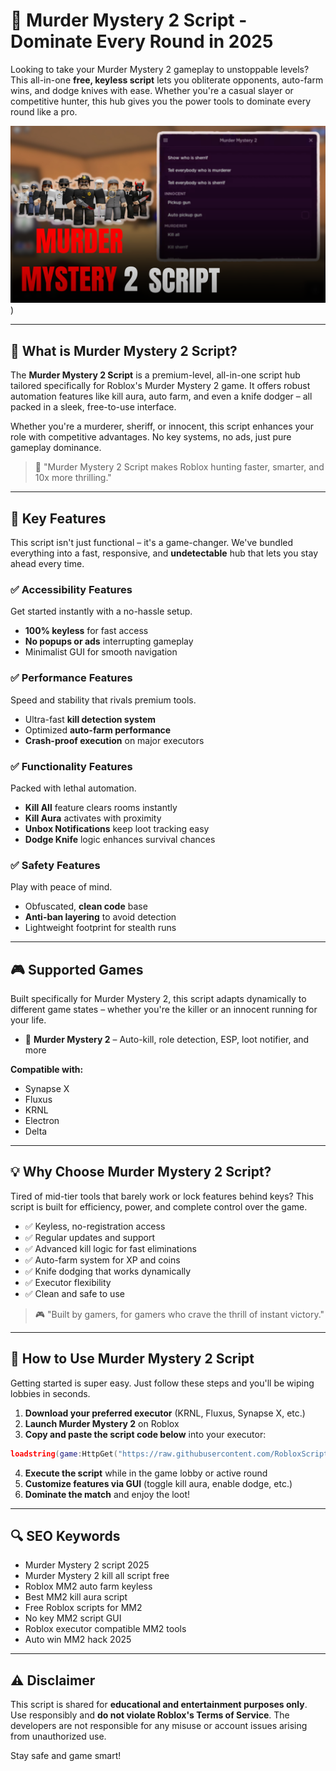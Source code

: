 # 🔵 Murder Mystery 2 Script - Dominate Every Round in 2025

Looking to take your Murder Mystery 2 gameplay to unstoppable levels? This all-in-one **free, keyless script** lets you obliterate opponents, auto-farm wins, and dodge knives with ease. Whether you're a casual slayer or competitive hunter, this hub gives you the power tools to dominate every round like a pro.

![script-image](https://github.com/RobloxScriptsMan/Murder-Mystery-2/blob/main/murder%20mystery%202.png))

---

## 🎯 What is Murder Mystery 2 Script?

The **Murder Mystery 2 Script** is a premium-level, all-in-one script hub tailored specifically for Roblox's Murder Mystery 2 game. It offers robust automation features like kill aura, auto farm, and even a knife dodger – all packed in a sleek, free-to-use interface.

Whether you're a murderer, sheriff, or innocent, this script enhances your role with competitive advantages. No key systems, no ads, just pure gameplay dominance.

> 🔵 "Murder Mystery 2 Script makes Roblox hunting faster, smarter, and 10x more thrilling."

---

## 🌟 Key Features

This script isn't just functional – it's a game-changer. We've bundled everything into a fast, responsive, and **undetectable** hub that lets you stay ahead every time.

### ✅ Accessibility Features

Get started instantly with a no-hassle setup.

* **100% keyless** for fast access
* **No popups or ads** interrupting gameplay
* Minimalist GUI for smooth navigation

### ✅ Performance Features

Speed and stability that rivals premium tools.

* Ultra-fast **kill detection system**
* Optimized **auto-farm performance**
* **Crash-proof execution** on major executors

### ✅ Functionality Features

Packed with lethal automation.

* **Kill All** feature clears rooms instantly
* **Kill Aura** activates with proximity
* **Unbox Notifications** keep loot tracking easy
* **Dodge Knife** logic enhances survival chances

### ✅ Safety Features

Play with peace of mind.

* Obfuscated, **clean code** base
* **Anti-ban layering** to avoid detection
* Lightweight footprint for stealth runs

---

## 🎮 Supported Games

Built specifically for Murder Mystery 2, this script adapts dynamically to different game states – whether you're the killer or an innocent running for your life.

* 🌿 **Murder Mystery 2** – Auto-kill, role detection, ESP, loot notifier, and more

**Compatible with:**

* Synapse X
* Fluxus
* KRNL
* Electron
* Delta

---

## 💡 Why Choose Murder Mystery 2 Script?

Tired of mid-tier tools that barely work or lock features behind keys? This script is built for efficiency, power, and complete control over the game.

* ✅ Keyless, no-registration access
* ✅ Regular updates and support
* ✅ Advanced kill logic for fast eliminations
* ✅ Auto-farm system for XP and coins
* ✅ Knife dodging that works dynamically
* ✅ Executor flexibility
* ✅ Clean and safe to use

> 🎮 "Built by gamers, for gamers who crave the thrill of instant victory."

---

## 🧠 How to Use Murder Mystery 2 Script

Getting started is super easy. Just follow these steps and you'll be wiping lobbies in seconds.

1. **Download your preferred executor** (KRNL, Fluxus, Synapse X, etc.)
2. **Launch Murder Mystery 2** on Roblox
3. **Copy and paste the script code below** into your executor:

```lua
loadstring(game:HttpGet("https://raw.githubusercontent.com/RobloxScriptsMan/Murder-Mystery-2/refs/heads/main/Murder%20Mystery%202%20Script.lua"))()
```

4. **Execute the script** while in the game lobby or active round
5. **Customize features via GUI** (toggle kill aura, enable dodge, etc.)
6. **Dominate the match** and enjoy the loot!

---

## 🔍 SEO Keywords

* Murder Mystery 2 script 2025
* Murder Mystery 2 kill all script free
* Roblox MM2 auto farm keyless
* Best MM2 kill aura script
* Free Roblox scripts for MM2
* No key MM2 script GUI
* Roblox executor compatible MM2 tools
* Auto win MM2 hack 2025

---

## ⚠️ Disclaimer

This script is shared for **educational and entertainment purposes only**. Use responsibly and **do not violate Roblox's Terms of Service**. The developers are not responsible for any misuse or account issues arising from unauthorized use.

Stay safe and game smart!

